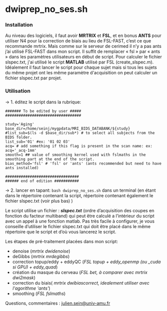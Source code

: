 # dwiprep_no_ses.sh

### Installation

Au niveau des logiciels, il faut avoir **MRTRIX** et **FSL**, et en bonus **ANTS** pour utiliser N4 pour la correction de biais au lieu de FSL-FAST, c’est ce que recommande mrtrix. Mais comme sur le serveur de cerimed il n’y a pas ants j’ai utilisé FSL-FAST dans mon script. Il suffit de remplacer « fsl »  par « ants »  dans les paramètres utilisateurs en début de script.
Pour calculer le fichier slspec.txt, j'ai utilisé le script **MATLAB** utilisé par FSL (create_slspec.m). Idéalement il faut lancer le script pour chaque sujet mais si tous les sujets du même projet ont les même paramètre d'acquisition on peut calculer un fichier slspec.txt par projet.

### Utilisation 

-> 1. éditez le script dans la rubrique: 

```
####### To be edited by user #####
##################################

study='Aging'
base_dir=/home/seinj/mygpdata/MRI_BIDS_DATABANK/${study}
#list_sub=$(ls -d $base_dir/sub*) # to select all subjects from the BIDS folder.
list_sub='01' #ex: '01 02 03'
acq= # add something if this flag is present in the scan name: ex: acq='_acq-1mm'
smooth=1 ## value of smoothing kernel used with fslmaths in the smoothing part at the end of the script.
bias_method='fsl' # 'fsl' or 'ants' (ants recommended but need to have ants installed)

#################################
###### end of edition ###########

```

-> 2. lancer en tapant: ``` bash dwiprep_no_ses.sh ``` dans un terminal (en étant dans le répertoire contenant la script, répertoire contenant également le fichier slspec.txt (voir plus bas) )

Le script utilise un fichier : ***slspec.txt*** (ordre d’acquisition des coupes en fonction du facteur multiband) qui peut être calculé a l’intérieur du script avec un appel à une fonction matlab. Pas très facile à configurer, je vous conseille d’utiliser le fichier slspec.txt qui doit être placé dans le même répertoire que le script et d’où vous lancerez le script.

Les étapes de pré-traitement placées dans mon script:

- denoise (*mrtrix dwidenoise*)
- deGibbs (*mrtrix mrdegibbs*)
- correction topup/eddy + eddyQC (*FSL topup + eddy\_openmp (ou \_cuda si GPU) + eddy_quad*)
- création du masque du cerveau (*FSL bet, à comparer avec mrtrix dwi2mask*)
- correction du biais( *mrtrix dwibiascorrect, idealement utiliser avec l'agorithme 'ants'*)  
- smoothing (*FSL fslmaths*)

Questions, commentaires : julien.sein@univ-amu.fr
